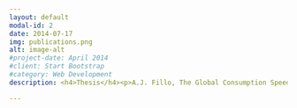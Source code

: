 ```yaml
---
layout: default
modal-id: 2
date: 2014-07-17
img: publications.png
alt: image-alt
#project-date: April 2014
#client: Start Bootstrap
#category: Web Development
description: <h4>Thesis</h4><p>A.J. Fillo, The Global Consumption Speeds of Premixed Large-Hydrocarbon Fuel/Air Turbulent Bunsen Flames, Master of Science Thesis, Oregon State University Scholars Archive, 2016, URL: </p>#<a href="http://hdl.handle.net/1957/60072">test</a>.</p>

---
```

